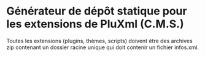 # Générateur de dépôt statique pour les extensions de PluXml (C.M.S.)
Toutes les extensions (plugins, thèmes, scripts) doivent être des archives zip contenant un dossier racine unique qui doit contenir un fichier infos.xml.
